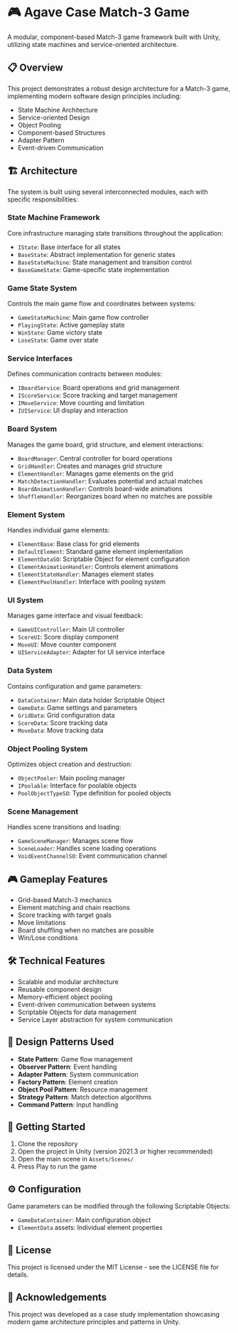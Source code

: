 <!DOCTYPE html>
<html lang="en">
<body>
    <h1>
        <span class="emoji">🎮</span>
        Agave Case Match-3 Game
    </h1>    
    <p>A modular, component-based Match-3 game framework built with Unity, utilizing state machines and service-oriented architecture.</p>    
    <h2>
        <span class="emoji">📋</span>
        Overview
    </h2>    
    <p>This project demonstrates a robust design architecture for a Match-3 game, implementing modern software design principles including:</p>    
    <ul>
        <li>State Machine Architecture</li>
        <li>Service-oriented Design</li>
        <li>Object Pooling</li>
        <li>Component-based Structures</li>
        <li>Adapter Pattern</li>
        <li>Event-driven Communication</li>
    </ul>    
    <h2>
        <span class="emoji">🏗️</span>
        Architecture
    </h2>    
    <p>The system is built using several interconnected modules, each with specific responsibilities:</p>    
    <div class="container">
        <div class="module">
            <h3>State Machine Framework</h3>
            <p>Core infrastructure managing state transitions throughout the application:</p>
            <ul>
                <li><code>IState</code>: Base interface for all states</li>
                <li><code>BaseState</code>: Abstract implementation for generic states</li>
                <li><code>BaseStateMachine</code>: State management and transition control</li>
                <li><code>BaseGameState</code>: Game-specific state implementation</li>
            </ul>
        </div>        
        <div class="module">
            <h3>Game State System</h3>
            <p>Controls the main game flow and coordinates between systems:</p>
            <ul>
                <li><code>GameStateMachine</code>: Main game flow controller</li>
                <li><code>PlayingState</code>: Active gameplay state</li>
                <li><code>WinState</code>: Game victory state</li>
                <li><code>LoseState</code>: Game over state</li>
            </ul>
        </div>        
        <div class="module">
            <h3>Service Interfaces</h3>
            <p>Defines communication contracts between modules:</p>
            <ul>
                <li><code>IBoardService</code>: Board operations and grid management</li>
                <li><code>IScoreService</code>: Score tracking and target management</li>
                <li><code>IMoveService</code>: Move counting and limitation</li>
                <li><code>IUIService</code>: UI display and interaction</li>
            </ul>
        </div>        
        <div class="module">
            <h3>Board System</h3>
            <p>Manages the game board, grid structure, and element interactions:</p>
            <ul>
                <li><code>BoardManager</code>: Central controller for board operations</li>
                <li><code>GridHandler</code>: Creates and manages grid structure</li>
                <li><code>ElementHandler</code>: Manages game elements on the grid</li>
                <li><code>MatchDetectionHandler</code>: Evaluates potential and actual matches</li>
                <li><code>BoardAnimationHandler</code>: Controls board-wide animations</li>
                <li><code>ShuffleHandler</code>: Reorganizes board when no matches are possible</li>
            </ul>
        </div>        
        <div class="module">
            <h3>Element System</h3>
            <p>Handles individual game elements:</p>
            <ul>
                <li><code>ElementBase</code>: Base class for grid elements</li>
                <li><code>DefaultElement</code>: Standard game element implementation</li>
                <li><code>ElementDataSO</code>: Scriptable Object for element configuration</li>
                <li><code>ElementAnimationHandler</code>: Controls element animations</li>
                <li><code>ElementStateHandler</code>: Manages element states</li>
                <li><code>ElementPoolHandler</code>: Interface with pooling system</li>
            </ul>
        </div>        
        <div class="module">
            <h3>UI System</h3>
            <p>Manages game interface and visual feedback:</p>
            <ul>
                <li><code>GameUIController</code>: Main UI controller</li>
                <li><code>ScoreUI</code>: Score display component</li>
                <li><code>MoveUI</code>: Move counter component</li>
                <li><code>UIServiceAdapter</code>: Adapter for UI service interface</li>
            </ul>
        </div>        
        <div class="module">
            <h3>Data System</h3>
            <p>Contains configuration and game parameters:</p>
            <ul>
                <li><code>DataContainer</code>: Main data holder Scriptable Object</li>
                <li><code>GameData</code>: Game settings and parameters</li>
                <li><code>GridData</code>: Grid configuration data</li>
                <li><code>ScoreData</code>: Score tracking data</li>
                <li><code>MoveData</code>: Move tracking data</li>
            </ul>
        </div>        
        <div class="module">
            <h3>Object Pooling System</h3>
            <p>Optimizes object creation and destruction:</p>
            <ul>
                <li><code>ObjectPooler</code>: Main pooling manager</li>
                <li><code>IPoolable</code>: Interface for poolable objects</li>
                <li><code>PoolObjectTypeSO</code>: Type definition for pooled objects</li>
            </ul>
        </div>        
        <div class="module">
            <h3>Scene Management</h3>
            <p>Handles scene transitions and loading:</p>
            <ul>
                <li><code>GameSceneManager</code>: Manages scene flow</li>
                <li><code>SceneLoader</code>: Handles scene loading operations</li>
                <li><code>VoidEventChannelSO</code>: Event communication channel</li>
            </ul>
        </div>
    </div>      
    <h2>
        <span class="emoji">🎮</span>
        Gameplay Features
    </h2>    
    <ul class="feature-list">
        <li>Grid-based Match-3 mechanics</li>
        <li>Element matching and chain reactions</li>
        <li>Score tracking with target goals</li>
        <li>Move limitations</li>
        <li>Board shuffling when no matches are possible</li>
        <li>Win/Lose conditions</li>
    </ul>    
    <h2>
        <span class="emoji">🛠️</span>
        Technical Features
    </h2>    
    <ul class="feature-list">
        <li>Scalable and modular architecture</li>
        <li>Reusable component design</li>
        <li>Memory-efficient object pooling</li>
        <li>Event-driven communication between systems</li>
        <li>Scriptable Objects for data management</li>
        <li>Service Layer abstraction for system communication</li>
    </ul>    
    <h2>
        <span class="emoji">🧩</span>
        Design Patterns Used
    </h2>    
    <ul class="feature-list">
        <li><strong>State Pattern</strong>: Game flow management</li>
        <li><strong>Observer Pattern</strong>: Event handling</li>
        <li><strong>Adapter Pattern</strong>: System communication</li>
        <li><strong>Factory Pattern</strong>: Element creation</li>
        <li><strong>Object Pool Pattern</strong>: Resource management</li>
        <li><strong>Strategy Pattern</strong>: Match detection algorithms</li>
        <li><strong>Command Pattern</strong>: Input handling</li>
    </ul>    
    <h2>
        <span class="emoji">🚀</span>
        Getting Started
    </h2>    
    <ol>
        <li>Clone the repository</li>
        <li>Open the project in Unity (version 2021.3 or higher recommended)</li>
        <li>Open the main scene in <code>Assets/Scenes/</code></li>
        <li>Press Play to run the game</li>
    </ol>    
    <h2>
        <span class="emoji">⚙️</span>
        Configuration
    </h2>    
    <p>Game parameters can be modified through the following Scriptable Objects:</p>
    <ul>
        <li><code>GameDataContainer</code>: Main configuration object</li>
        <li><code>ElementData</code> assets: Individual element properties</li>
    </ul>    
    <h2>
        <span class="emoji">📄</span>
        License
    </h2>    
    <p>This project is licensed under the MIT License - see the LICENSE file for details.</p>    
    <h2>
        <span class="emoji">🤝</span>
        Acknowledgements
    </h2>    
    <p>This project was developed as a case study implementation showcasing modern game architecture principles and patterns in Unity.</p>
</body>
</html>
